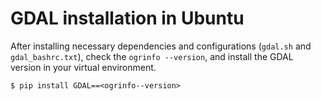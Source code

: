 # GDAL installation in Ubuntu

After installing necessary dependencies and configurations (`gdal.sh` and `gdal_bashrc.txt`), check the `ogrinfo --version`, and install the GDAL version in your virtual environment.

```
$ pip install GDAL==<ogrinfo--version>
```
